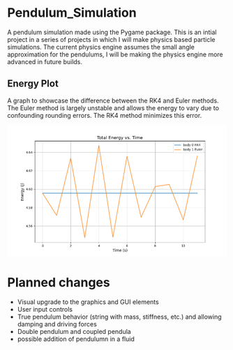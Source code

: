 # Pendulum_Simulation

A pendulum simulation made using the Pygame package. This is an intial project in a series of projects in which I will make physics based particle simulations.
The current physics engine assumes the small angle approximation for the pendulums, I will be making the physics engine more advanced in future builds.


## Energy Plot
A graph to showcase the difference between the RK4 and Euler methods. The Euler method is largely unstable and allows the energy to vary due to confounding rounding errors. The RK4 method minimizes this error. 

![energy plot](./energy_vs_time.png)


# Planned changes
- Visual upgrade to the graphics and GUI elements
- User input controls 
- True pendulum behavior (string with mass, stiffness, etc.) and allowing damping and driving forces
- Double pendulum and coupled pendula
- possible addition of pendulumn in a fluid
